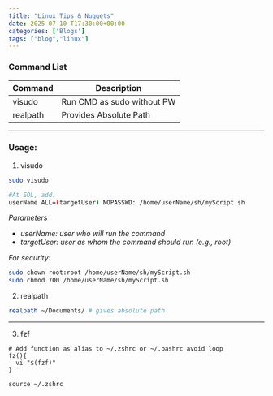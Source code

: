 ```yaml
---
title: "Linux Tips & Nuggets"
date: 2025-07-10-T17:30:00+00:00
categories: ['Blogs']
tags: ["blog","linux"] 
---
```


### Command List

| Command | Description |
| - | - |
| visudo | Run CMD as sudo without PW |
| realpath | Provides Absolute Path|

--- 
### Usage:

1. visudo

```sh
sudo visudo

#At EOL, add:
userName ALL=(targetUser) NOPASSWD: /home/userName/sh/myScript.sh
```
_Parameters_
- _userName: user who will run the command_
- _targetUser: user as whom the command should run (e.g., root)_

_For security:_

```sh
sudo chown root:root /home/userName/sh/myScript.sh
sudo chmod 700 /home/userName/sh/myScript.sh
```

2. realpath

```sh
realpath ~/Documents/ # gives absolute path
```

---

3. fzf
```
# Add function as alias to ~/.zshrc or ~/.bashrc avoid loop
fz(){
  vi "$(fzf)"
}

source ~/.zshrc
```